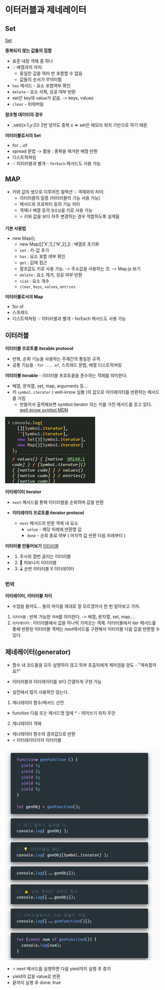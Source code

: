 # 이터러블과 제네레이터

## Set
[Set](./Set.js)

**중복되지 않는 값들의 집합**
- 표준 내장 객체 중 하나
- 💡 배열과의 차이:
  - 동일한 값을 여러 번 포함할 수 없음
  - 값들의 순서가 무의미함
- `has` 메서드 - 요소 포함여부 확인
- `delete` - 요소 삭제, 성공 여부 반환
- set은 key와 value가 같음. -> keys, values 
- `clear` - 비워버림

**참조형 데이터의 경우**
- .set({x:1,y:2}) 2번 넣어도 중복 x
  => set은 메모리 위치 기반으로 하기 때문. 

**이터러블로서의 Set**
- for ...of
- spread 문법 -> 활용 : 중복을 제거한 배열 반환
- 디스트럭쳐링 
- 💡 이터러블과 별개 - `forEach` 메서드도 사용 가능

## MAP
- 키와 값의 쌍으로 이루어진 컬렉션
💡 객체와의 차이:
  - 이터러블의 일종 (이터러블의 기능 사용 가능)
  - 메서드와 프로퍼티 등의 기능 차이
  - 객체나 배열 등의 `참조값`을 키로 사용 가능
  - ⭐️ 키와 값을 보다 자주 변경하는 경우 적합하도록 설계됨

**기본 사용법**
- new Map(); 
  - new Map([['X',1],['N',2],]) : 배열로 초기화
  - `set` : 키-값 추가
  - `has` : 요소 포함 여부 확인
  - `get` : 값에 접근
  - 참조값도 키로 사용 가능. -> 주소값을 사용하는 것. 
    -> Map.js 보기
  - `delete` : 요소 제거, 성공 여부 반환
  - `size` : 요소 개수
  - `clear`, `keys`, `values`, `entries`

**이터러블로서의 Map**
- for of
- 스프레드
- 디스트럭쳐링
💡 이터러블과 별개 - forEach 메서드도 사용 가능


## 이터러블
**이터러블 프로토콜 iterable protocol**
- 반복, 순회 기능을 사용하는 주제간의 통일된 규격
- 공통 기능들 : `for ... of`, 스프레드 문법, 배열 디스트럭쳐링

**이터러블 iterable** - 이터러블 프로토콜을 준수하는 객체를 의미한다. 
- 배열, 문자열, set, map, arguments 등...
- 키 `symbol.iterator` ( well-know 심볼 )의 값으로 이터레이터를 반환하는 메서드를 가짐
  - 만들어서 출력해보면 symbol.iterator 라는 키를 가진 메서드를 갖고 있다. 
[well-know symbol MDN](https://developer.mozilla.org/en-US/docs/Web/JavaScript/Reference/Global_Objects/Symbol#well-known_symbols)

![itrator 자료형의 symbol.iterator 메서드 존재](image.png)

**이터레이터 iterator**
- `next` 메서드를 통해 이터러블을 순회하며 값을 반환

- **이터레이터 프로토콜 iterator protocol**
  - `next` 메서드의 반환 객체 내 요소
    - `value` - 해당 차례에 반환할 값
    - `done` - 순회 종료 여부 ( 마지막 값 반환 다음 차례부터 )

**이터러블 만들어보기**
[이터러블](./iterator.js)
- 1. 주사위 열번 굴리는 이터러블
- 2. 🧮 피보나치 이터러블
- 3.  ⌛️ 순번 이터러블 X 이터레이터


### 번외 
**이터레이터, 이터러블 차이**
- 수업을 들어도... 둘의 차이를 제대로 잘 모르겠어서 한 번 알아보고 가자. 
1. `이터러블` : 반복 가능한 `객체`를 의미한다. -> 배열, 문자열, set, map....
2. `이터레이터` : 이터러블에서 값을 하나씩 가져오는 객체. 이터러블에서 iter 메서드를 통해 반환된 이터러블 객체는 next메서드를 구현해서 이터러블 다음 값을 반환할 수 있다.

## 제네레이터(generator)

- 함수 내 코드들을 모두 실행하지 않고 외부 호출자에게 제어권을 양도 - "계속할까요?"
- 이터러블과 이터레이터를 보다 간결하게 구현 가능

- 실전에서 많이 사용하진 않는다. 

1. 제너레이터 함수/메서드 선언
- function 다음 또는 메서드명 앞에 * - 띄어쓰기 위치 무관

2. 제너레이터 객체
- 제너레이터 함수의 결과값으로 반환
- ⭐ 이터레이터이자 이터러블

![alt text](image-1.png)

- ⭐ next 메서드를 실행하면 다음 yield까지 실행 후 중지
- yield의 값을 value로 반환
- 끝까지 실행 후 done: true
